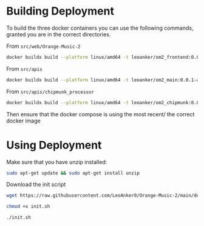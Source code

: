 # Building Deployment

To build the three docker containers you can use the following commands, granted you are in the correct directories.

From `src/web/Orange-Music-2`

```sh
docker buildx build --platform linux/amd64 -t leoanker/om2_frontend:0.0.1-amd64 --push . && docker buildx build --platform linux/arm64 -t leoanker/om2_frontend:0.0.1-arm64 --push .
```

From `src/apis`

```sh
docker buildx build --platform linux/amd64 -t leoanker/om2_main:0.0.1-amd64 --push . && docker buildx build --platform linux/arm64 -t leoanker/om2_main:0.0.1-arm64 --push .
```

From `src/apis/chipmunk_processor`

```sh
docker buildx build --platform linux/amd64 -t leoanker/om2_chipmunk:0.0.1-amd64 --push . && docker buildx build --platform linux/arm64 -t leoanker/om2_chipmunk:0.0.1-arm64 --push .
```

Then ensure that the docker compose is using the most recent/ the correct docker image

# Using Deployment
Make sure that you have unzip installed:
```sh
sudo apt-get update && sudo apt-get install unzip
```

Download the init script

```sh
wget https://raw.githubusercontent.com/LeoAnker0/Orange-Music-2/main/deployment/init.sh
```
```sh
chmod +x init.sh
```
```sh
./init.sh
```

